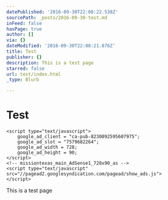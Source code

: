 ```yaml
---
datePublished: '2016-09-30T22:08:22.538Z'
sourcePath: _posts/2016-09-30-test.md
inFeed: false
hasPage: true
author: []
via: {}
dateModified: '2016-09-30T22:08:21.876Z'
title: Test
publisher: {}
description: This is a test page
starred: false
url: test/index.html
_type: Blurb

---
```

# Test

    <script type="text/javascript">
        google_ad_client = "ca-pub-8230092595607975";
        google_ad_slot = "7579682264";
        google_ad_width = 728;
        google_ad_height = 90;
    </script>
    <!-- missiontexas_main_AdSense1_728x90_as -->
    <script type="text/javascript"
    src="//pagead2.googlesyndication.com/pagead/show_ads.js">
    </script>

This is a test page
